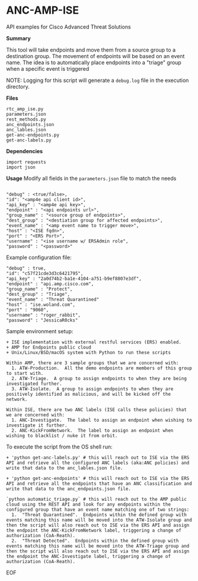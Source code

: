 # ANC-AMP-ISE
API examples for Cisco Advanced Threat Solutions

**Summary**

This tool will take endpoints and move them from a source group to a destination group. The movement of endpoints will be based on an event name. The idea is to automatically place endpoints into a "triage" group when a specific event is triggered

NOTE: Logging for this script will generate a `debug.log` file in the execution directory.

**Files**
```
rtc_amp_ise.py
parameters.json
rest_methods.py
anc_endpoints.json
anc_lables.json
get-anc-endpoints.py
get-anc-labels.py
```

**Dependencies**
```
import requests
import json
```

**Usage**
Modify all fields in the `parameters.json` file to match the needs  
```

"debug" : <true/false>,
"id": "<amp4e api client id>",
"api_key" : "<amp4e api key>",
"endpoint" : "<api endpoints url>",
"group_name" : "<source group of endpoints>",
"dest_group" : "<destiation group for affected endpoints>",
"event_name" : "<amp event name to trigger move>",
"host" : "<ISE fqdn>",
"port" : "<ERS Port>",
"username" : "<ise username w/ ERSAdmin role",
"password" : "<password>"

```

Example configuration file:

```
"debug" : true,
"id": "c57f21cde3d3c6421795",
"api_key" : "2a0d74b2-ba1e-4104-a751-b9ef8807e3df",
"endpoint" : "api.amp.cisco.com",
"group_name" : "Protect",
"dest_group" : "Triage",
"event_name" : "Threat Quarantined"
"host" : "ise.woland.com",
"port" : "9060",
"username" : "roger_rabbit",
"password" : "JessicaR0cks"
```

Sample environment setup:
```
+ ISE implementation with external restful services (ERS) enabled.
+ AMP for Endpoints public cloud
+ Unix/Linux/BSD/macOS system with Python to run these scripts

Within AMP, there are 3 sample groups that we are concerned with:
  1. ATW-Production.  All the demo endpoints are members of this group to start with.
  2. ATW-Triage.  A group to assign endpoints to when they are being investigated further.
  3. ATW-Isolate.  A group to assign endpoints to when they are positively identified as malicious, and will be kicked off the network.  

Within ISE, there are two ANC labels (ISE calls these policies) that we are concerned with:
  1. ANC-Investigate.  The label to assign an endpoint when wishing to investigate it further.
  2. ANC-KickFromNetwork.  The label to assign an endpoint when wishing to blacklist / nuke it from orbit.
```

To execute the script from the OS shell run:
```
+ 'python get-anc-labels.py' # this will reach out to ISE via the ERS API and retrieve all the configured ANC labels (aka:ANC policies) and write that data to the anc_lables.json file.

+ 'python get-anc-endpoints' # this will reach out to ISE via the ERS API and retrieve all the endpoints that have an ANC classification and write that data to the anc_endpoints.json file.

`python automatic_triage.py` # this will reach out to the AMP public cloud using the REST API and look for any endpoints within the configured group that have an event name matching one of two strings:
  1.  "Threat Quarantined".  Endpoints within the defined group with events matching this name will be moved into the ATW-Isolate group and then the script will also reach out to ISE via the ERS API and assign the endpoint the ANC-KickFromNetwork label, triggering a change of authorization (CoA-Reath).
  2.  "Threat Detected".  Endpoints within the defined group with events matching this name will be moved into the ATW-Triage group and then the script will also reach out to ISE via the ERS API and assign the endpoint the ANC-Investigate label, triggering a change of authorization (CoA-Reath).
```
EOF
